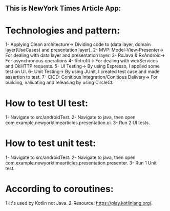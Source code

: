 ## This is NewYork Times Article App:

# Technologies and pattern:
1- Applying Clean architecture-> Dividing code to (data layer, domain layer(UseCases) and presentation layer).
2- MVP: Model-View-Presenter-> For dealing with data layer and presentation layer.
3- RxJava & RxAndroid-> For asynchronous operations 
4- Retrofit-> For dealing with webServices and OkHTTP requests.
5- UI Testing-> By using Espresso, I applied some test on UI.
6- Unit Testing-> By using JUnit, I created test case and made assertion to test.
7- CICD: Conitious Integration/Conitious Delivery-> For building, validating and releasing by using CircleCI.

# How to test UI test:
1- Navigate to src/androidTest.
2- Navigate to java, then open com.example.newyorktimearticles.presentation.ui.
3- Run 2 UI tests.

# How to test unit test:
1- Navigate to src/androidTest.
2- Navigate to java, then open com.example.newyorktimearticles.presentation.presenter.
3- Run 1 Unit test.

# According to coroutines:
1-It's used by Kotlin not Java.
2-Resource: https://play.kotlinlang.org/.
